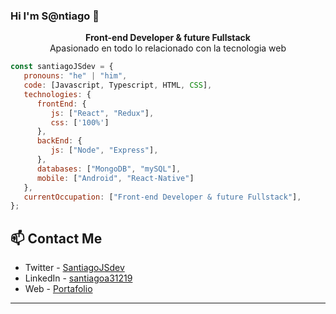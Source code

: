 ### Hi I'm S@ntiago 👋
<p align="center"><strong>Front-end Developer & future Fullstack</strong><br />Apasionado en todo lo relacionado con la tecnologia web</p>
<p align="center">

```javascript
const santiagoJSdev = {
   pronouns: "he" | "him",
   code: [Javascript, Typescript, HTML, CSS],
   technologies: {
      frontEnd: {
         js: ["React", "Redux"],
         css: ['100%']
      },
      backEnd: {
         js: ["Node", "Express"],
      },
      databases: ["MongoDB", "mySQL"],
      mobile: ["Android", "React-Native"]
   },
   currentOccupation: ["Front-end Developer & future Fullstack"],
};
```

## 📫 Contact Me
- Twitter - [SantiagoJSdev](https://twitter.com/SantiagoJSdev)
- LinkedIn - [santiagoa31219](https://www.linkedin.com/in/santiagoa31219)
- Web - [Portafolio](https://santiagojsdev.github.io/portafolio/)

---
